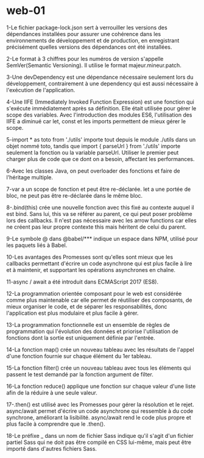 # web-01
1-Le fichier package-lock.json sert à verrouiller les versions des dépendances installées pour assurer une cohérence dans les environnements de développement et de production, en enregistrant précisément quelles versions des dépendances ont été installées.

2-Le format à 3 chiffres pour les numéros de version s'appelle SemVer(Semantic Versioning). Il utilise le format majeur.mineur.patch.

3-Une devDependency est une dépendance nécessaire seulement lors du développement, contrairement à une dependency qui est aussi nécessaire à l'exécution de l'application.

4-Une IIFE (Immediately Invoked Function Expression) est une fonction qui s'exécute immédiatement après sa définition. Elle était utilisée pour gérer le scope des variables. Avec l'introduction des modules ES6, l'utilisation des IIFE a diminué car let, const et les imports permettent de mieux gérer le scope.

5-import * as toto from './utils' importe tout depuis le module ./utils dans un objet nommé toto, tandis que import { parseUrl } from './utils' importe seulement la fonction ou la variable parseUrl. Utiliser le premier peut charger plus de code que ce dont on a besoin, affectant les performances.

6-Avec les classes Java, on peut overloader des fonctions et faire de l'héritage multiple.

7-var a un scope de fonction et peut être re-déclarée. let a une portée de bloc, ne peut pas être re-déclarée dans le même bloc.

8-.bind(this) crée une nouvelle fonction avec this fixé au contexte auquel il est bind. Sans lui, this va se référer au parent, ce qui peut poser problème lors des callbacks. Il n'est pas nécessaire avec les arrow functions car elles ne créent pas leur propre contexte this mais héritent de celui du parent.

9-Le symbole @ dans @babel/*** indique un espace dans NPM, utilisé pour les paquets liés à Babel.

10-Les avantages des Promesses sont qu'elles sont mieux que les callbacks permettant d'écrire un code asynchrone qui est plus facile à lire et à maintenir, et supportant les opérations asynchrones en chaîne.

11-async / await a été introduit dans ECMAScript 2017 (ES8).

12-La programmation orientée composant pour le web est considérée comme plus maintenable car elle permet de réutiliser des composants, de mieux organiser le code, et de séparer les responsabilités, donc l'application est plus modulaire et plus facile à gérer.

13-La programmation fonctionnelle est un ensemble de règles de programmation qui l'évolution des données et priorise l'utilisation de fonctions dont la sortie est uniquement définie par l'entrée.

14-La fonction map() crée un nouveau tableau avec les résultats de l'appel d'une fonction fournie sur chaque élément du 1er tableau.

15-La fonction filter() crée un nouveau tableau avec tous les éléments qui passent le test demandé par la fonction argument de filter.

16-La fonction reduce() applique une fonction sur chaque valeur d'une liste afin de la réduire à une seule valeur.

17-.then() est utilisé avec les Promesses pour gérer la résolution et le rejet. async/await permet d'écrire un code asynchrone qui ressemble à du code synchrone, améliorant la lisibilité. async/await rend le code plus propre et plus facile à comprendre que le .then().

18-Le préfixe _ dans un nom de fichier Sass indique qu'il s'agit d'un fichier partiel Sass qui ne doit pas être compilé en CSS lui-même, mais peut être importé dans d'autres fichiers Sass.
